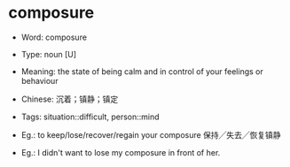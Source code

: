 # composure

- Word: composure

- Type: noun [U]
- Meaning: the state of being calm and in control of your feelings or behaviour
- Chinese: 沉着；镇静；镇定
- Tags: situation::difficult, person::mind
- Eg.: to keep/lose/recover/regain your composure 保持╱失去╱恢复镇静
- Eg.: I didn't want to lose my composure in front of her.

